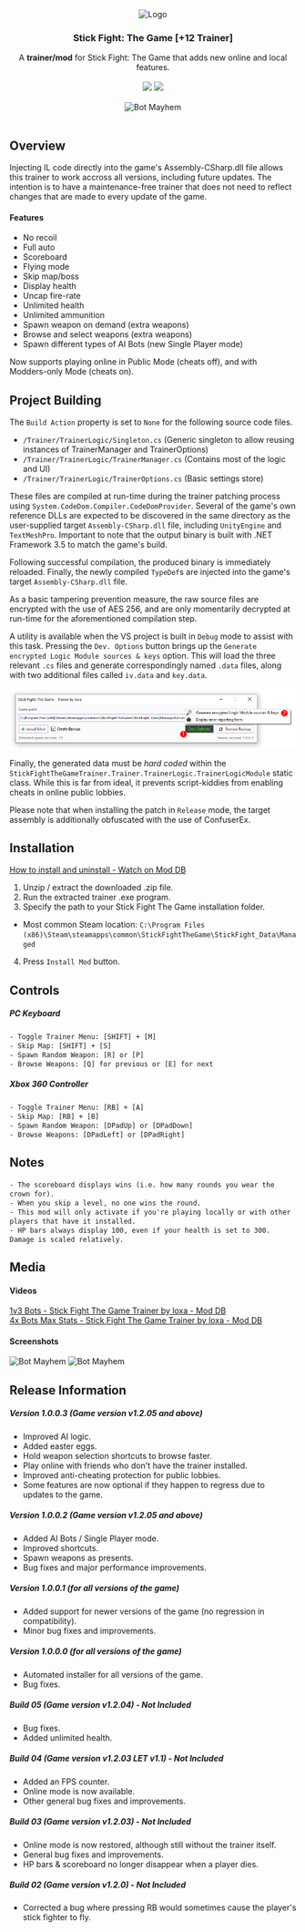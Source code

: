 <div align="center">
    <img src="https://cdn2.steamgriddb.com/file/sgdb-cdn/logo_thumb/a667f4e7b0c8a3babe331569d3eac6bd.png" width="256" alt="Logo"> 
    <br>
    <h3>Stick Fight: The Game [+12 Trainer]</h1>
    A <b>trainer/mod</b> for Stick Fight: The Game that adds new online and local features.
</div>


<div align="center">    
    <br> 
    <img src="https://button.moddb.com/popularity/medium/mods/35572.png">
    <img src="https://button.moddb.com/rating/medium/mods/35572.png">
    <br> 
    <br> 
<img src="https://media.moddb.com/images/mods/1/36/35572/Bot_Mayhem_2.png" alt="Bot Mayhem">
</div>

<br>

## Overview

Injecting IL code directly into the game's Assembly-CSharp.dll file allows this trainer to work accross all versions, including future updates. The intention is to have a maintenance-free trainer that does not need to reflect changes that are made to every update of the game. 

#### Features

- No recoil
- Full auto
- Scoreboard
- Flying mode
- Skip map/boss
- Display health
- Uncap fire-rate
- Unlimited health
- Unlimited ammunition
- Spawn weapon on demand (extra weapons)
- Browse and select weapons (extra weapons)
- Spawn different types of AI Bots (new Single Player mode)

Now supports playing online in Public Mode (cheats off), and with Modders-only Mode (cheats on).

## Project Building

The `Build Action` property is set to `None` for the following source code files.

- `/Trainer/TrainerLogic/Singleton.cs` (Generic singleton to allow reusing instances of TrainerManager and TrainerOptions)
- `/Trainer/TrainerLogic/TrainerManager.cs` (Contains most of the logic and UI)
- `/Trainer/TrainerLogic/TrainerOptions.cs` (Basic settings store)

These files are compiled at run-time during the trainer patching process using `System.CodeDom.Compiler.CodeDomProvider`. Several of the game's own reference DLLs are expected to be discovered in the 
same directory as the user-supplied target `Assembly-CSharp.dll` file, including `UnityEngine` and `TextMeshPro`. Important to note that the output binary is built with .NET Framework 3.5 to match the game's build.

Following successful compilation, the produced binary is immediately reloaded. Finally, the newly compiled `TypeDef`s are injected into the game's target `Assembly-CSharp.dll` file.

As a basic tampering prevention measure, the raw source files are encrypted with the use of AES 256, and are only momentarily decrypted at run-time for the aforementioned compilation step. 

A utility is available when the VS project is built in `Debug` mode to assist with this task. Pressing the `Dev. Options` button brings up the `Generate encrypted Logic Module sources & keys` option. 
This will load the three relevant `.cs` files and generate correspondingly named `.data` files, along with two additional files called `iv.data` and `key.data`.

![Dev. Options](Reference/Media/sf-trainer-dev-options.png "Dev. Options")

Finally, the generated data must be *hard coded* within the `StickFightTheGameTrainer.Trainer.TrainerLogic.TrainerLogicModule` static class. While this is far from ideal,
it prevents script-kiddies from enabling cheats in online public lobbies.

Please note that when installing the patch in `Release` mode, the target assembly is additionally obfuscated with the use of ConfuserEx.

## Installation

<a href="https://www.moddb.com/mods/stick-fight-online-trainer-loxa/videos/how-to-install-and-uninstall-stick-fight-the-game-trainer-by-loxa">How to install and uninstall - Watch on Mod DB</a>

1) Unzip / extract the downloaded .zip file.
2) Run the extracted trainer .exe program.
3) Specify the path to your Stick Fight The Game installation folder.
- Most common Steam location: `C:\Program Files (x86)\Steam\steamapps\common\StickFightTheGame\StickFight_Data\Managed`
4) Press `Install Mod` button.

## Controls
##### PC Keyboard

    - Toggle Trainer Menu: [SHIFT] + [M]
    - Skip Map: [SHIFT] + [S]
    - Spawn Random Weapon: [R] or [P]
    - Browse Weapons: [Q] for previous or [E] for next

##### Xbox 360 Controller

    - Toggle Trainer Menu: [RB] + [A]
    - Skip Map: [RB] + [B]
    - Spawn Random Weapon: [DPadUp] or [DPadDown]
    - Browse Weapons: [DPadLeft] or [DPadRight]

## Notes

    - The scoreboard displays wins (i.e. how many rounds you wear the crown for).
    - When you skip a level, no one wins the round.
    - This mod will only activate if you're playing locally or with other players that have it installed.
    - HP bars always display 100, even if your health is set to 300. Damage is scaled relatively.

## Media

#### Videos
<a href="https://www.moddb.com/mods/stick-fight-online-trainer-loxa/videos/1v3-bots-stick-fight-the-game-trainer-by-loxa">1v3 Bots - Stick Fight The Game Trainer by loxa - Mod DB</a>
<br>
<a href="https://www.moddb.com/mods/stick-fight-online-trainer-loxa/videos/4x-bots-max-stats-stick-fight-the-game-trainer-by-loxa">4x Bots Max Stats - Stick Fight The Game Trainer by loxa - Mod DB</a>

#### Screenshots
<img src="https://media.moddb.com/cache/images/mods/1/36/35572/thumb_620x2000/Trainer_Menu.png" alt="Bot Mayhem">
<img src="https://media.moddb.com/images/mods/1/36/35572/Bot_Mayhem.png" alt="Bot Mayhem">
<br>

## Release Information

##### Version 1.0.0.3 (Game version v1.2.05 and above)
- Improved AI logic.
- Added easter eggs.
- Hold weapon selection shortcuts to browse faster.
- Play online with friends who don't have the trainer installed.
- Improved anti-cheating protection for public lobbies.
- Some features are now optional if they happen to regress due to updates to the game.

##### Version 1.0.0.2 (Game version v1.2.05 and above)
- Added AI Bots / Single Player mode.
- Improved shortcuts.
- Spawn weapons as presents.
- Bug fixes and major performance improvements.

##### Version 1.0.0.1 (for all versions of the game)
- Added support for newer versions of the game (no regression in compatibility).
- Minor bug fixes and improvements.

##### Version 1.0.0.0 (for all versions of the game)
- Automated installer for all versions of the game.
- Bug fixes.

##### Build 05 (Game version v1.2.04) - *Not Included*
- Bug fixes.
- Added unlimited health.

##### Build 04 (Game version v1.2.03 LET v1.1) - *Not Included*
- Added an FPS counter.
- Online mode is now available.
- Other general bug fixes and improvements.

##### Build 03 (Game version v1.2.03) - *Not Included*
- Online mode is now restored, although still without the trainer itself.
- General bug fixes and improvements.
- HP bars & scoreboard no longer disappear when a player dies.

##### Build 02 (Game version v1.2.0) - *Not Included*
- Corrected a bug where pressing RB would sometimes cause the player's stick fighter to fly.
